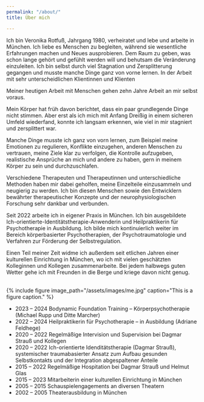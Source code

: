 ```yaml
---
permalink: "/about/"
title: Über mich

---
```

Ich bin Veronika Rotfuß, Jahrgang 1980, verheiratet und lebe und arbeite in München. Ich liebe es Menschen zu begleiten, während sie wesentliche Erfahrungen machen und Neues ausprobieren. Dem Raum zu geben, was schon lange gehört und gefühlt werden will und behutsam die Veränderung einzuleiten. Ich bin selbst durch viel Stagnation und Zersplitterung gegangen und musste manche Dinge ganz von vorne lernen. In der Arbeit mit sehr unterscheidlichen Klientinnen und Klienten 

Meiner heutigen Arbeit mit Menschen gehen zehn Jahre Arbeit an mir selbst voraus. 

Mein Körper hat früh davon berichtet, dass ein paar grundlegende Dinge nicht stimmen. Aber erst als ich mich mit Anfang Dreißig in einem sicheren Umfeld wiederfand, konnte ich langsam erkennen, wie viel in mir stagniert und zersplittert war. 

Manche Dinge musste ich ganz von vorn lernen, zum Beispiel meine Emotionen zu regulieren, Konflikte einzugehen, anderen Menschen zu vertrauen, meine Ziele klar zu verfolgen, die Kontrolle aufzugeben, realistische Ansprüche an mich und andere zu haben, gern in meinem Körper zu sein und durchzuschlafen.

Verschiedene Therapeuten und Therapeutinnen und unterschiedliche Methoden haben mir dabei geholfen, meine Einzelteile einzusammeln und neugierig zu werden. Ich bin diesen Menschen sowie den Entwicklern bewährter therapeutischer Konzepte und der neurophysiologischen Forschung sehr dankbar und verbunden.

Seit 2022 arbeite ich in eigener Praxis in München. Ich bin ausgebildete Ich-orientierte-Identitätstherapie-Anwenderin und Heilpraktikerin für Psychotherapie in Ausbildung. Ich bilde mich kontinuierlich weiter im Bereich körperbasierter Psychotherapien, der Psychotraumatologie und Verfahren zur Förderung der Selbstregulation.

Einen Teil meiner Zeit widme ich außerdem seit etlichen Jahren einer kulturellen Einrichtung in München, wo ich mit vielen geschätzten Kolleginnen und Kollegen zusammenarbeite. Bei jedem halbwegs guten Wetter gehe ich mit Freunden in die Berge und kriege davon nicht genug.

<br>
{% include figure image_path="/assets/images/me.jpg" caption="This is a figure caption." %}

* 2023 – 2024 Bodynamic Foundation Training – Körperpsychotherapie   (Michael Rupp und Ditte Marcher)
* 2022 – 2024 Heilpraktikerin für Psychotherapie – in Ausbildung (Adriane Feldhege)
* 2020 – 2022 Regelmäßige Intervision und Supervision bei Dagmar Strauß und Kollegen
* 2020 – 2022 Ich-orientierte Idenditätstherapie (Dagmar Strauß), systemischer traumabasierter Ansatz zum Aufbau gesunden Selbstkontakts und der Integration abgespaltener Anteile
* 2015 – 2022 Regelmäßige Hospitation bei Dagmar Strauß und Helmut Glas
* 2015 – 2023 Mitarbeiterin einer kulturellen Einrichtung in München
* 2005 – 2015 Schauspielengagements an diversen Theatern
* 2002 – 2005 Theaterausbildung in München